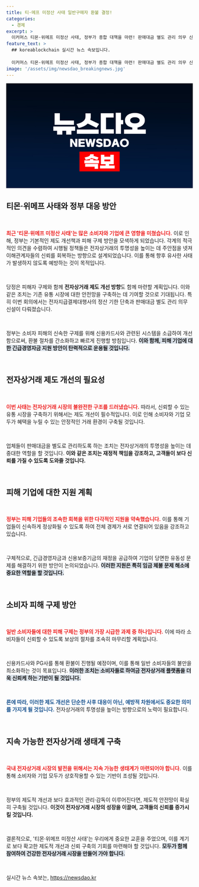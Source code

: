 ```yaml
---
title: 티·메프 미정산 사태 일반구매자 환불 결정!
categories:
  - 경제
excerpt: >
  이커머스 티몬·위메프 미정산 사태, 정부가 종합 대책을 마련! 판매대금 별도 관리 의무 신설, 정산 기간 단축으로 소비자 피해 신속 해결을 약속하다. 긴급경영자금 지원으로 피해 기업도 구제할 예정! 클릭하고 자세히 알아보세요!
feature_text: >
  ## koreablockchain 실시간 뉴스 속보입니다.

  이커머스 티몬·위메프 미정산 사태, 정부가 종합 대책을 마련! 판매대금 별도 관리 의무 신설, 정산 기간 단축으로 소비자 피해 신속 해결을 약속하다. 긴급경영자금 지원으로 피해 기업도 구제할 예정! 클릭하고 자세히 알아보세요!
image: '/assets/img/newsdao_breakingnews.jpg'
---
```


<p><img src="/assets/img/newsdao_breakingnews.jpg" alt="koreablockchain 속보" /></p>

<h2 data-ke-size="size26">티몬·위메프 사태와 정부 대응 방안</h2>

<p data-ke-size="size16">&nbsp;</p>

<p><b><span style="color: #ee2323;">최근 '티몬·위메프 미정산 사태'는 많은 소비자와 기업에 큰 영향을 미쳤습니다.</span></b> 이로 인해, 정부는 기본적인 제도 개선책과 피해 구제 방안을 모색하게 되었습니다. 각계의 적극적인 의견을 수렴하여 시행될 정책들은 전자상거래의 투명성을 높이는 데 주안점을 넷져 이해관계자들의 신뢰를 회복하는 방향으로 설계되었습니다. 이를 통해 향후 유사한 사태가 발생하지 않도록 예방하는 것이 목적입니다.</p>

<p data-ke-size="size16">&nbsp;</p>

<p>당정은 피해자 구제와 함께 <b><span style="1a5490;">전자상거래 제도 개선 방향</span></b>도 함께 마련할 계획입니다. 이와 같은 조치는 기존 유통 시장에 대한 안전망을 구축하는 데 기여할 것으로 기대됩니다. 특히 이번 회의에서는 전자지급결제대행사의 정산 기한 단축과 판매대금 별도 관리 의무 신설이 다뤄졌습니다.</p>

<p data-ke-size="size16">&nbsp;</p>

<p>정부는 소비자 피해의 신속한 구제를 위해 신용카드사와 관련된 시스템을 소급하여 개선함으로써, 환불 절차를 간소화하고 빠르게 진행할 방침입니다. <b><span style="background-color: #21538527;">이와 함께, 피해 기업에 대한 긴급경영자금 지원 방안이 탄력적으로 운용될 것입니다.</span></b></p>

<p data-ke-size="size16">&nbsp;</p>

<h2 data-ke-size="size26">전자상거래 제도 개선의 필요성</h2>

<p data-ke-size="size16">&nbsp;</p>

<p><b><span style="color: #ee2323;">이번 사태는 전자상거래 시장의 불완전한 구조를 드러냈습니다.</span></b> 따라서, 신뢰할 수 있는 유통 시장을 구축하기 위해서는 제도 개선이 필수적입니다. 이로 인해 소비자와 기업 모두가 혜택을 누릴 수 있는 안정적인 거래 환경이 구축될 것입니다.</p>

<p data-ke-size="size16">&nbsp;</p>

<p>업체들이 판매대금을 별도로 관리하도록 하는 조치는 전자상거래의 투명성을 높이는 데 중대한 역할을 할 것입니다. <b><span style="1a5490;">이와 같은 조치는 재정적 책임을 강조하고, 고객들이 보다 신뢰를 가질 수 있도록 도와줄 것입니다.</span></b></p>

<p data-ke-size="size16">&nbsp;</p>

<h2 data-ke-size="size26">피해 기업에 대한 지원 계획</h2>

<p data-ke-size="size16">&nbsp;</p>

<p><b><span style="color: #ee2323;">정부는 피해 기업들의 조속한 회복을 위한 다각적인 지원을 약속했습니다.</span></b> 이를 통해 기업들이 신속하게 정상화될 수 있도록 하여 전체 경제가 서로 연결되어 있음을 강조하고 있습니다.</p>

<p data-ke-size="size16">&nbsp;</p>

<p>구체적으로, 긴급경영자금과 신용보증기금의 재정을 공급하여 기업이 당면한 유동성 문제를 해결하기 위한 방안이 논의되었습니다. <b><span style="background-color: #21538527;">이러한 지원은 특히 임금 체불 문제 해소에 중요한 역할을 할 것입니다.</span></b></p>

<p data-ke-size="size16">&nbsp;</p>

<h2 data-ke-size="size26">소비자 피해 구제 방안</h2>

<p data-ke-size="size16">&nbsp;</p>

<p><b><span style="color: #ee2323;">일반 소비자들에 대한 피해 구제는 정부의 가장 시급한 과제 중 하나입니다.</span></b> 이에 따라 소비자들이 신뢰할 수 있도록 보상의 절차를 조속히 마무리할 계획입니다.</p>

<p data-ke-size="size16">&nbsp;</p>

<p>신용카드사와 PG사를 통해 환불이 진행될 예정이며, 이를 통해 일반 소비자들의 불만을 최소화하는 것이 목표입니다. <b><span style="background-color: #21538527;">이러한 조치는 소비자들로 하여금 전자상거래 플랫폼을 더욱 신뢰케 하는 기반이 될 것입니다.</span></b></p>

<p data-ke-size="size16">&nbsp;</p>

<p><b><span style="color: #1a5490;">론에 따라, 이러한 제도 개선은 단순한 사후 대응이 아닌, 예방적 차원에서도 중요한 의미를 가지게 될 것입니다.</span></b> 전자상거래의 투명성을 높이는 방향으로의 노력이 필요합니다.</p>

<p data-ke-size="size16">&nbsp;</p>

<h2 data-ke-size="size26">지속 가능한 전자상거래 생태계 구축</h2>

<p data-ke-size="size16">&nbsp;</p>

<p><b><span style="color: #ee2323;">국내 전자상거래 시장의 발전을 위해서는 지속 가능한 생태계가 마련되어야 합니다.</span></b> 이를 통해 소비자와 기업 모두가 상호작용할 수 있는 기반이 조성될 것입니다.</p>

<p data-ke-size="size16">&nbsp;</p>

<p>정부의 제도적 개선과 보다 효과적인 관리·감독이 이루어진다면, 제도적 안전망이 확실히 구축될 것입니다. <b><span style="1a5490;">이것이 전자상거래 시장의 성장을 이끌며, 고객들의 신뢰를 증가시킬 것입니다.</span></b></p>

<p data-ke-size="size16">&nbsp;</p>

<p>결론적으로, '티몬·위메프 미정산 사태'는 우리에게 중요한 교훈을 주었으며, 이를 계기로 보다 확고한 제도적 개선과 신뢰 구축의 기회를 마련해야 할 것입니다. <b><span style="background-color: #21538527;">모두가 함께 참여하여 건강한 전자상거래 시장을 만들어 가야 합니다.</span></b></p>

<p data-ke-size="size16">&nbsp;</p>
실시간 뉴스 속보는, <a href="https://newsdao.kr" rel="dofollow">https://newsdao.kr</a>


